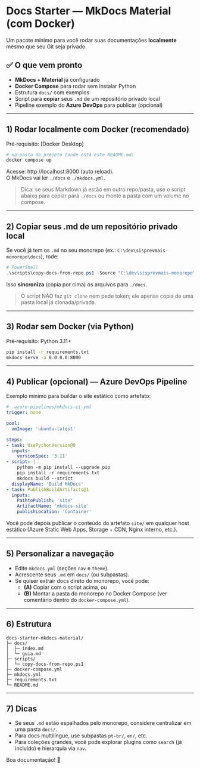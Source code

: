 
# Docs Starter — MkDocs Material (com Docker)

Um pacote mínimo para você rodar suas documentações **localmente** mesmo que seu Git seja privado.

## ✅ O que vem pronto
- **MkDocs + Material** já configurado
- **Docker Compose** para rodar sem instalar Python
- Estrutura `docs/` com exemplos
- Script para **copiar** seus `.md` de um repositório privado local
- Pipeline exemplo do **Azure DevOps** para publicar (opcional)

---

## 1) Rodar localmente com Docker (recomendado)
Pré‑requisito: [Docker Desktop]

```bash
# na pasta do projeto (onde está este README.md)
docker compose up
```

Acesse: http://localhost:8000 (auto reload).  
O MkDocs vai ler `./docs` e `./mkdocs.yml`.

> Dica: se seus Markdown já estão em outro repo/pasta, use o script abaixo para copiar para `./docs` ou monte a pasta com um volume no compose.

---

## 2) Copiar seus .md de um repositório privado local
Se você já tem os `.md` no seu monorepo (ex.: `C:\dev\sisprevmais-monorepo\docs`), rode:

```powershell
# PowerShell
.\scripts\copy-docs-from-repo.ps1 -Source "C:\dev\sisprevmais-monorepo\docs"
```

Isso **sincroniza** (copia por cima) os arquivos para `./docs`.

> O script NÃO faz `git clone` nem pede token; ele apenas copia de uma pasta local já clonada/privada.

---

## 3) Rodar sem Docker (via Python)
Pré‑requisito: Python 3.11+

```bash
pip install -r requirements.txt
mkdocs serve -a 0.0.0.0:8000
```

---

## 4) Publicar (opcional) — Azure DevOps Pipeline
Exemplo mínimo para buildar o site estático como artefato:

```yaml
# .azure-pipelines/mkdocs-ci.yml
trigger: none

pool:
  vmImage: 'ubuntu-latest'

steps:
- task: UsePythonVersion@0
  inputs:
    versionSpec: '3.11'
- script: |
    python -m pip install --upgrade pip
    pip install -r requirements.txt
    mkdocs build --strict
  displayName: 'Build MkDocs'
- task: PublishBuildArtifacts@1
  inputs:
    PathtoPublish: 'site'
    ArtifactName: 'mkdocs-site'
    publishLocation: 'Container'
```

Você pode depois publicar o conteúdo do artefato `site/` em qualquer host estático (Azure Static Web Apps, Storage + CDN, Nginx interno, etc.).

---

## 5) Personalizar a navegação
- Edite `mkdocs.yml` (seções `nav` e `theme`).
- Acrescente seus `.md` em `docs/` (ou subpastas).
- Se quiser extrair docs direto do monorepo, você pode:
  - **(A)** Copiar com o script acima, ou
  - **(B)** Montar a pasta do monorepo no Docker Compose (ver comentário dentro do `docker-compose.yml`).

---

## 6) Estrutura
```
docs-starter-mkdocs-material/
├─ docs/
│  ├─ index.md
│  └─ guia.md
├─ scripts/
│  └─ copy-docs-from-repo.ps1
├─ docker-compose.yml
├─ mkdocs.yml
├─ requirements.txt
└─ README.md
```

---

## 7) Dicas
- Se seus `.md` estão espalhados pelo monorepo, considere centralizar em uma pasta `docs/`.
- Para docs multilíngue, use subpastas `pt-br/`, `en/`, etc.
- Para coleções grandes, você pode explorar plugins como `search` (já incluído) e hierarquia via `nav`.

Boa documentação! 🦫
